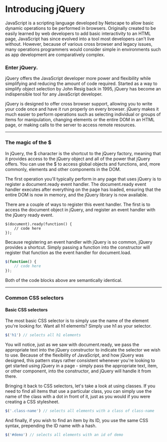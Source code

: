 # Introducing jQuery

JavaScript is a scripting language developed by Netscape to allow basic dynamic operations to be performed in browsers. Originally created to be easily learned by web developers to add basic interactivity to an HTML page, JavaScript has since evolved into a tool most developers can't live without. However, because of various cross browser and legacy issues, many operations programmers would consider simple in environments such as app development are comparatively complex.

### Enter jQuery.

jQuery offers the JavaScript developer more power and flexibility while simplifying and reducing the amount of code required. Started as a way to simplify object selection by John Resig back in 1995, jQuery has become an indispensible tool for any JavaScript developer.

jQuery is designed to offer cross browser support, allowing you to write your code once and have it run properly on every browser. jQuery makes it much easier to perform operations such as selecting individual or groups of items for manipulation, changing elements or the entire DOM in an HTML page, or making calls to the server to access remote resources.

---

### The magic of the $
In jQuery, the $ character is the shortcut to the jQuery factory, meaning that it provides access to the jQuery object and all of the power that jQuery offers. You can use the $ to access global objects and functions, and, more commonly, elements and other components in the DOM.

The first operation you'll typically perform in any page that uses jQuery is to register a document.ready event handler. The document.ready event handler executes after everything on the page has loaded, ensuring that the entire DOM is now in memory, and the jQuery library is now available.

There are a couple of ways to register this event handler. The first is to access the document object in jQuery, and register an event handler with the jQuery ready event.

```jQuery
$(document).ready(function() {
	// code here
});
```

Because registering an event handler with jQuery is so common, jQuery provides a shortcut. Simply passing a function into the constructor will register that function as the event handler for document.load.

```javascript
$(function() {
	// code here
});
```

Both of the code blocks above are semantically identical.


---

### Common CSS selectors

#### Basic CSS selectors
The most basic CSS selector is to simply use the name of the element you're looking for. Want all h1 elements? Simply use h1 as your selector.

```javascript
$('h1') // selects all h1 elements
```

You will notice, just as we saw with document.ready, we pass the appropriate text into the jQuery constructor to indicate the selector we wish to use. Because of the flexibility of JavaScript, and how jQuery was designed, this pattern stays rather consistent whenever you're looking to get started using jQuery in a page - simply pass the appropriate text, item, or other component, into the constructor, and jQuery will handle it from there.

Bringing it back to CSS selectors, let's take a look at using classes. If you need to find all items that use a particular class, you can simply use the name of the class with a dot in front of it, just as you would if you were creating a CSS stylesheet.

```javascript
$('.class-name') // selects all elements with a class of class-name
```
And finally, if you wish to find an item by its ID, you use the same CSS syntax, prepending the ID name with a hash.

```javascript
$('#demo') // selects all elements with an id of demo
```

